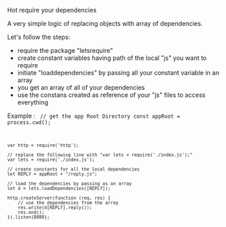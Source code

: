Hot require your dependencies

A very simple logic of replacing objects with array of dependencies.

Let's follow the steps:
 - require the package "letsrequire"
 - create constant variables having path of the local "js" you want to require
 - initiate "loaddependencies" by passing all your constant variable in an array
 - you get an array of all of your dependencies
 - use the constans created as reference of your "js" files to access everything

Example :
<code>
    // get the app Root Directory
    const appRoot = process.cwd();

    var http = require('http');

    // replace the following line with "var lets = require('./index.js');"
    var lets = require('./index.js');

    // create constants for all the local dependencies
    let REPLY = appRoot + "/reply.js";

    // load the dependencies by passing as an array
    let d = lets.loadDependencies([REPLY]);

    http.createServer(function (req, res) {
        // use the dependencies from the array
        res.write(d[REPLY].reply());
        res.end();
    }).listen(8080);
</code>